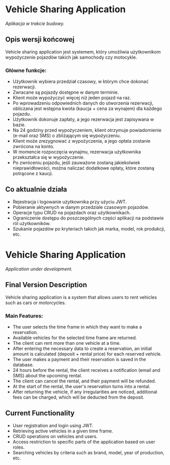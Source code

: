 # Vehicle Sharing Application

_Aplikacja w trakcie budowy._

## Opis wersji końcowej

Vehicle sharing application jest systemem, który umożliwia użytkownikom wypożyczenie pojazdów takich jak samochody czy motocykle.

### Główne funkcje:
- Użytkownik wybiera przedział czasowy, w którym chce dokonać rezerwacji.
- Zwracane są pojazdy dostępne w danym terminie.
- Klient może wypożyczyć więcej niż jeden pojazd na raz.
- Po wprowadzeniu odpowiednich danych do utworzenia rezerwacji, obliczana jest wstępna kwota (kaucja + cena za wynajem) dla każdego pojazdu.
- Użytkownik dokonuje zapłaty, a jego rezerwacja jest zapisywana w bazie.
- Na 24 godziny przed wypożyczeniem, klient otrzymuje powiadomienie (e-mail oraz SMS) o zbliżającym się wypożyczeniu.
- Klient może zrezygnować z wypożyczenia, a jego opłata zostanie zwrócona na konto.
- W momencie rozpoczęcia wynajmu, rezerwacja użytkownika przekształca się w wypożyczenie.
- Po zwróceniu pojazdu, jeśli zauważone zostaną jakiekolwiek nieprawidłowości, można naliczać dodatkowe opłaty, które zostaną potrącone z kaucji.

## Co aktualnie działa

- Rejestracja i logowanie użytkownika przy użyciu JWT.
- Pobieranie aktywnych w danym przedziale czasowym pojazdów.
- Operacje typu CRUD na pojazdach oraz użytkownikach.
- Ograniczenie dostępu do poszczególnych części aplikacji na podstawie ról użytkowników.
- Szukanie pojazdów po kryteriach takich jak marka, model, rok produkcji, etc.


# Vehicle Sharing Application

_Application under development._

## Final Version Description

Vehicle sharing application is a system that allows users to rent vehicles such as cars or motorcycles.

### Main Features:
- The user selects the time frame in which they want to make a reservation.
- Available vehicles for the selected time frame are returned.
- The client can rent more than one vehicle at a time.
- After entering the necessary data to create a reservation, an initial amount is calculated (deposit + rental price) for each reserved vehicle.
- The user makes a payment and their reservation is saved in the database.
- 24 hours before the rental, the client receives a notification (email and SMS) about the upcoming rental.
- The client can cancel the rental, and their payment will be refunded.
- At the start of the rental, the user's reservation turns into a rental.
- After returning the vehicle, if any irregularities are noticed, additional fees can be charged, which will be deducted from the deposit.

## Current Functionality

- User registration and login using JWT.
- Retrieving active vehicles in a given time frame.
- CRUD operations on vehicles and users.
- Access restriction to specific parts of the application based on user roles.
- Searching vehicles by criteria such as brand, model, year of production, etc.


